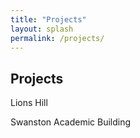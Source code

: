 ```yaml
---
title: "Projects"
layout: splash
permalink: /projects/
---
```

## Projects
Lions Hill

Swanston Academic Building
